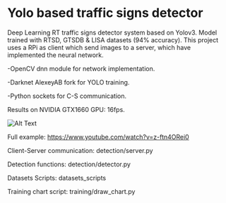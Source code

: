 # Yolo based traffic signs detector
Deep Learning RT traffic signs detector system based on Yolov3. Model trained with RTSD, GTSDB & LISA datasets (94% accuracy). This project uses a RPi as client which send images to a server, which have implemented the neural network.

-OpenCV dnn module for network implementation.

-Darknet AlexeyAB fork for YOLO training.

-Python sockets for C-S communication.

Results on NVIDIA GTX1660 GPU: 16fps.

![Alt Text](https://media1.giphy.com/media/JEd04S6UV3eeqBIHMV/giphy.gif)




Full example:
https://www.youtube.com/watch?v=z-ftn4ORei0




Client-Server communication: detection/server.py

Detection functions: detection/detector.py

Datasets Scripts: datasets_scripts

Training chart script: training/draw_chart.py
